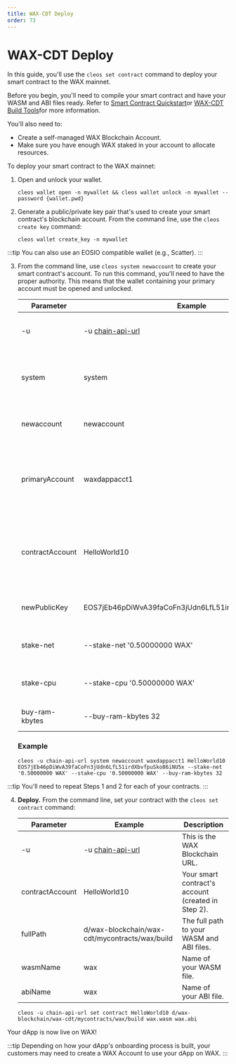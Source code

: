 ```yaml
---
title: WAX-CDT Deploy
order: 73
---
```


# WAX-CDT Deploy

In this guide, you'll use the `cleos set contract` command to deploy your smart contract to the WAX mainnet.

Before you begin, you'll need to compile your smart contract and have your WASM and ABI files ready. Refer to [Smart Contract Quickstart](/build/dapp-development/smart-contract-quickstart/)or [WAX-CDT Build Tools](/build/dapp-development/wax-cdt/cdt_cpp/)for more information.

You'll also need to:

* Create a self-managed WAX Blockchain Account. 
* Make sure you have enough WAX staked in your account to allocate resources. 

To deploy your smart contract to the WAX mainnet:

1. Open and unlock your wallet. 

    ```shell
    cleos wallet open -n mywallet && cleos wallet unlock -n mywallet --password {wallet.pwd}
    ```

2. Generate a public/private key pair that's used to create your smart contract's blockchain account. From the command line, use the `cleos create key` command:

    ```shell
    cleos wallet create_key -n mywallet
    ```

:::tip
You can also use an EOSIO compatible wallet (e.g., Scatter).
:::

3. From the command line, use `cleos system newaccount` to create your smart contract's account. To run this command, you'll need to have the proper authority. This means that the wallet containing your primary account must be opened and unlocked. 

    <table>
    <thead>
    <tr>
    <th style="width: 25%">Parameter</th>
    <th>Example</th>
    <th>Description</th>
    </tr>
    </thead>

    <tbody>
    <tr>
    <td>-u</td>
    <td>-u <a href="/operate/wax-infrastructure/#public-and-free-api-service-providers">chain-api-url</a></td>
    <td>This is the WAX Blockchain URL.</td>
    </tr>

    <tr>
    <td>system</td>
    <td>system</td>
    <td>Sends the system contract action to the WAX Blockchain.</td>
    </tr>

    <tr>
    <td>newaccount</td>
    <td>newaccount</td>
    <td>Command to create a new account.</td>
    </tr>

    <tr>
    <td>primaryAccount</td>
    <td>waxdappacct1</td>
    <td>Your self-managed WAX Blockchain Account with staked WAX tokens.</td>
    </tr>

    <tr>
    <td>contractAccount</td>
    <td>HelloWorld10</td>
    <td>Name of your smart contract's account. Exactly 12 characters from (a-z1-5).</td>
    </tr>

    <tr>
    <td>newPublicKey</td>
    <td>EOS7jEb46pDiWvA39faCoFn3jUdn6LfL51irdXbvfpuSko86iNU5x</td>
    <td>This is the public key you created in Step 1.</td>
    </tr>

    <tr>
    <td>stake-net</td>
    <td>--stake-net '0.50000000 WAX'</td>
    <td>Amount of WAX to stake for NET.</td>
    </tr>

    <tr>
    <td>stake-cpu</td>
    <td>--stake-cpu '0.50000000 WAX'</td>
    <td>Amount of WAX to allocate for CPU.</td>
    </tr>

    <tr>
    <td>buy-ram-kbytes</td>
    <td>--buy-ram-kbytes 32</td>
    <td>Amount of RAM to allocate.</td>
    </tr>
    </tbody>
    </table>

    ### Example
    ```shell
    cleos -u chain-api-url system newaccount waxdappacct1 HelloWorld10 EOS7jEb46pDiWvA39faCoFn3jUdn6LfL51irdXbvfpuSko86iNU5x --stake-net '0.50000000 WAX' --stake-cpu '0.50000000 WAX' --buy-ram-kbytes 32
    ```

:::tip
You'll need to repeat Steps 1 and 2 for each of your contracts. 
:::

4. **Deploy.** From the command line, set your contract with the `cleos set contract` command: 

    | Parameter | Example | Description
    | --- | ----------- | -------------------------- |
    | -u | -u [chain-api-url](/operate/wax-infrastructure/#public-and-free-api-service-providers/)| This is the WAX Blockchain URL. |
    | contractAccount| HelloWorld10 | Your smart contract's account (created in Step 2). |
    | fullPath | d/wax-blockchain/wax-cdt/mycontracts/wax/build | The full path to your WASM and ABI files. |
    | wasmName | wax | Name of your WASM file. |
    | abiName | wax | Name of your ABI file. |

    ```shell
    cleos -u chain-api-url set contract HelloWorld10 d/wax-blockchain/wax-cdt/mycontracts/wax/build wax.wasm wax.abi
    ```

Your dApp is now live on WAX! 

:::tip
Depending on how your dApp's onboarding process is built, your customers may need to create a WAX Account to use your dApp on WAX.
:::